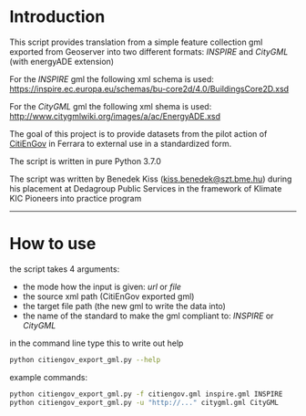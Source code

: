 # Introduction
This script provides translation from a simple feature collection gml exported from Geoserver into two different formats: *INSPIRE* and *CityGML* (with energyADE extension)

For the *INSPIRE* gml the following xml schema is used:
https://inspire.ec.europa.eu/schemas/bu-core2d/4.0/BuildingsCore2D.xsd

For the *CityGML* gml the following xml shema is used:
http://www.citygmlwiki.org/images/a/ac/EnergyADE.xsd

The goal of this project is to provide datasets from the pilot action of [CitiEnGov](https://www.interreg-central.eu/Content.Node/CitiEnGov.html) in Ferrara to external use in a standardized form.

The script is written in pure Python 3.7.0

The script was written by Benedek Kiss (kiss.benedek@szt.bme.hu) during his placement at Dedagroup Public Services in the framework of Klimate KIC Pioneers into practice program

---

# How to use
the script takes 4 arguments:
- the mode how the input is given: *url* or *file*
- the source xml path (CitiEnGov exported gml)
- the target file path (the new gml to write the data into)
- the name of the standard to make the gml compliant to: *INSPIRE* or *CityGML*

in the command line type this to write out help
```bash
python citiengov_export_gml.py --help
```
example commands:
```bash
python citiengov_export_gml.py -f citiengov.gml inspire.gml INSPIRE
python citiengov_export_gml.py -u "http://..." citygml.gml CityGML
```
